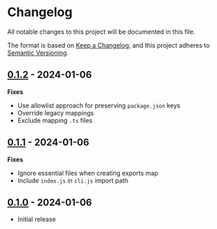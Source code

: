 # Changelog

All notable changes to this project will be documented in this file.

The format is based on [Keep a Changelog](https://keepachangelog.com/en/1.0.0/),
and this project adheres to [Semantic Versioning](https://semver.org/spec/v2.0.0.html).

## [0.1.2](https://github.com/metonym/dlz/releases/tag/v0.1.2) - 2024-01-06

**Fixes**

- Use allowlist approach for preserving `package.json` keys
- Override legacy mappings
- Exclude mapping `.ts` files

## [0.1.1](https://github.com/metonym/dlz/releases/tag/v0.1.1) - 2024-01-06

**Fixes**

- Ignore essential files when creating exports map
- Include `index.js` in `cli.js` import path

## [0.1.0](https://github.com/metonym/dlz/releases/tag/v0.1.0) - 2024-01-06

- Initial release
